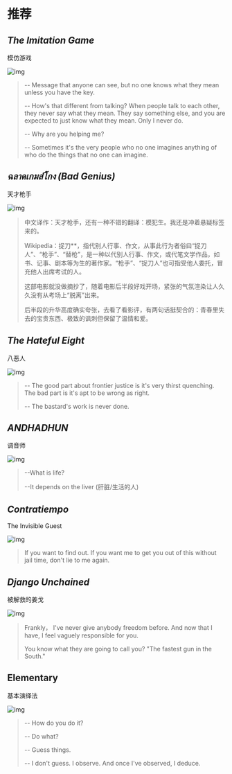 # 推荐

## _The Imitation Game_

模仿游戏

![img](./images/others/p2574161436.jpg)

> -- Message that anyone can see, but no one knows what they mean unless you have the key.
>
> -- How's that different from talking? When people talk to each other, they never say what they mean. They say something else, and you are expected to just know what they mean. Only I never do.
>
> 
>
> -- Why are you helping me?
>
> -- Sometimes it's the very people who no one imagines anything of who do the things that no one can imagine.



## _ฉลาดเกมส์โกง (Bad Genius)_

天才枪手

![img](./images/others/p2497450889.jpg)

> 中文译作：天才枪手，还有一种不错的翻译：模犯生。我还是冲着悬疑标签来的。
>
> Wikipedia：捉刀**，指代别人行事、作文，从事此行为者俗曰“捉刀人”、“枪手”、“替枪”，是一种以代别人行事、作文，或代笔文学作品，如书、记事、剧本等为生的著作家。“枪手”、“捉刀人”也可指受他人委托，冒充他人出席考试的人。 
>
> 这部电影就没做摘抄了，随着电影后半段好戏开场，紧张的气氛渲染让人久久没有从考场上“脱离”出来。
>
> 后半段的升华高度确实夸张，去看了看影评，有两句话挺契合的：青春里失去的宝贵东西、极致的讽刺但保留了温情和爱。



## _The Hateful Eight_

八恶人

![img](./images/others/p2287491621.jpg)

> -- The good part about frontier justice is it's very thirst quenching. The bad part is it's apt to be wrong as right.
>
> -- The bastard's work is never done.



## _ANDHADHUN_

调音师

![img](./images/others/p2544158268.webp)

> --What is life?
>
> --It depends on the liver (肝脏/生活的人)

## _Contratiempo_

The Invisible Guest

![img](./images/others/p2587560136.webp)

> If you want to find out. If you want me to get you out of this without jail time, don't lie to me again.



## _Django Unchained_

被解救的姜戈

![img](./images/others/p1800813767.jpg)

> Frankly， I've never give anybody freedom before. And now that I have, I feel vaguely responsible for you.
>
> 
>
> You know what they are going to call you? "The fastest gun in the South."



## Elementary

基本演绎法

![img](./images/others/p1651018165.jpg)

> -- How do you do it?
>
> -- Do what?
>
> -- Guess things.
>
> -- I don't guess. I observe. And once I've observed, I deduce.